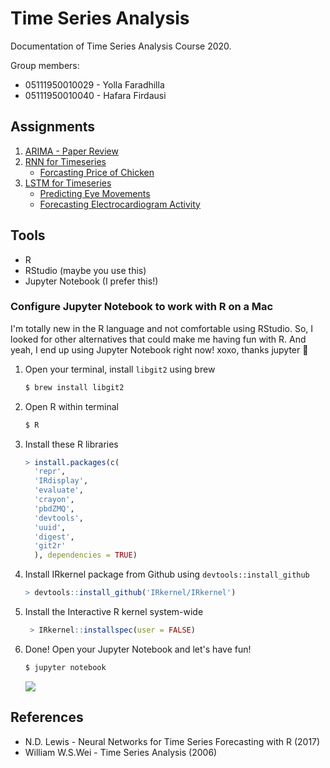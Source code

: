 # Time Series Analysis 

Documentation of Time Series Analysis Course 2020.

Group members:

* 05111950010029 - Yolla Faradhilla
* 05111950010040 - Hafara Firdausi
  

## Assignments
1. [ARIMA - Paper Review]()
2. [RNN for Timeseries](RNN/README.md)
    * [Forcasting Price of Chicken](RNN/chicken.R)
3. [LSTM for Timeseries](LSTM/README.md)
    * [Predicting Eye Movements](LSTM/eyemovements.R)
    * [Forecasting Electrocardiogram Activity](LSTM/Forecasting-Electrocardiogram-Activity.ipynb)

## Tools

* R
* RStudio (maybe you use this)
* Jupyter Notebook (I prefer this!)

### Configure Jupyter Notebook to work with R on a Mac
I'm totally new in the R language and not comfortable using RStudio. So, I looked for other alternatives that could make me having fun with R. And yeah, I end up using Jupyter Notebook right now! xoxo, thanks jupyter :sparkling_heart:

1. Open your terminal, install `libgit2` using brew
    ```bash
    $ brew install libgit2
    ```
2. Open R within terminal
    ```bash
    $ R
    ```
3. Install these R libraries
    ```R
    > install.packages(c(
      'repr',
      'IRdisplay',
      'evaluate',
      'crayon',
      'pbdZMQ',
      'devtools',
      'uuid',
      'digest',
      'git2r'
      ), dependencies = TRUE)
    ```

4. Install IRkernel package from Github using `devtools::install_github`
    ```R
    > devtools::install_github('IRkernel/IRkernel')
    ```
5. Install the Interactive R kernel system-wide
   ```R
    > IRkernel::installspec(user = FALSE)
    ```
6. Done! Open your Jupyter Notebook and let's have fun!
    ```bash
    $ jupyter notebook
    ```
    ![](img/ss1.png)


## References
* N.D. Lewis - Neural Networks for Time Series Forecasting with R (2017)
* William W.S.Wei - Time Series Analysis (2006)
